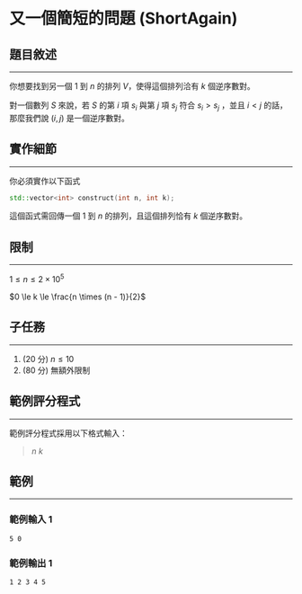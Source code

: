 # 又一個簡短的問題 (ShortAgain)

## 題目敘述
----
你想要找到另一個 $1$ 到 $n$ 的排列 $V$，使得這個排列洽有 $k$ 個逆序數對。

對一個數列 $S$ 來說，若 $S$ 的第 $i$ 項 $s_i$ 與第 $j$ 項 $s_j$ 符合 $s_i > s_j$ ，並且 $i < j$ 的話，那麼我們說 $(i, j)$ 是一個逆序數對。

## 實作細節
----
你必須實作以下函式
```cpp
std::vector<int> construct(int n, int k);
```
這個函式需回傳一個 $1$ 到 $n$ 的排列，且這個排列恰有 $k$ 個逆序數對。

## 限制
----
$1 \le n \le 2 \times 10^5$

$0 \le k \le \frac{n \times (n - 1)}{2}$

## 子任務
----
1. (20 分) $n \le 10$
2. (80 分) 無額外限制

<div style="page-break-after: always"></div>

## 範例評分程式
----
範例評分程式採用以下格式輸入：

>$n$ $k$

## 範例 
----

### 範例輸入 1

```
5 0
```

### 範例輸出 1
```
1 2 3 4 5
```


